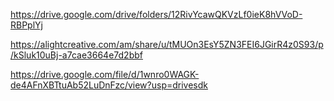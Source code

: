 https://drive.google.com/drive/folders/12RivYcawQKVzLf0ieK8hVVoD-RBPplYj

https://alightcreative.com/am/share/u/tMUOn3EsY5ZN3FEI6JGirR4z0S93/p/kSluk10uBj-a7cae3664e7d2bbf

https://drive.google.com/file/d/1wnro0WAGK-de4AFnXBTtuAb52LuDnFzc/view?usp=drivesdk

